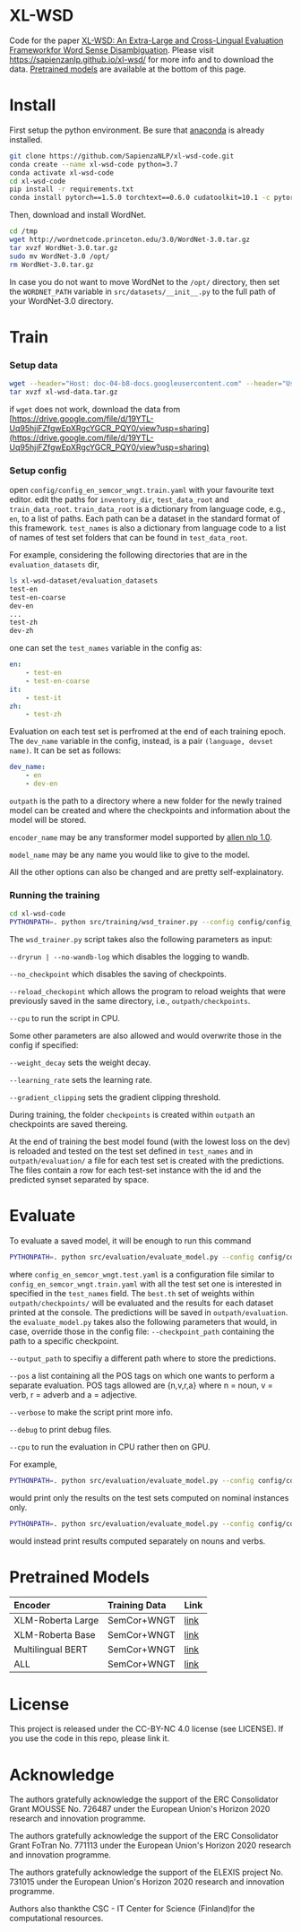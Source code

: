 # XL-WSD
Code for the paper [XL-WSD: An Extra-Large and Cross-Lingual Evaluation Frameworkfor Word Sense Disambiguation](). Please visit https://sapienzanlp.github.io/xl-wsd/ for more info and to download the data. [Pretrained models](#Pretrained-models) are available at the bottom of this page.

# Install
First setup the python environment. Be sure that [anaconda](https://docs.anaconda.com/anaconda/install/) is already installed.
```bash
git clone https://github.com/SapienzaNLP/xl-wsd-code.git
conda create --name xl-wsd-code python=3.7
conda activate xl-wsd-code
cd xl-wsd-code
pip install -r requirements.txt
conda install pytorch==1.5.0 torchtext==0.6.0 cudatoolkit=10.1 -c pytorch
```
Then, download and install WordNet.
```bash
cd /tmp
wget http://wordnetcode.princeton.edu/3.0/WordNet-3.0.tar.gz
tar xvzf WordNet-3.0.tar.gz
sudo mv WordNet-3.0 /opt/
rm WordNet-3.0.tar.gz
```
In case you do not want to move WordNet to the `/opt/` directory, then set the `WORDNET_PATH` variable in `src/datasets/__init__.py` to the full path of your WordNet-3.0 directory.

# Train
### Setup data
```bash
wget --header="Host: doc-04-b8-docs.googleusercontent.com" --header="User-Agent: Mozilla/5.0 (Macintosh; Intel Mac OS X 11_2_1) AppleWebKit/537.36 (KHTML, like Gecko) Chrome/89.0.4389.105 Safari/537.36" --header="Accept: text/html,application/xhtml+xml,application/xml;q=0.9,image/avif,image/webp,image/apng,*/*;q=0.8,application/signed-exchange;v=b3;q=0.9" --header="Accept-Language: en-GB,en-US;q=0.9,en;q=0.8" --header="Referer: https://drive.google.com/" --header="Cookie: AUTH_bjalsfn9vp89mfmro6spe8un3che13a6_nonce=nlgjg7mf6jn9e" --header="Connection: keep-alive" "https://doc-04-b8-docs.googleusercontent.com/docs/securesc/qpect75hpbjc0ojmotm96i6g1v6ev8i1/ssjeem6krjiq45h1lb2t3k0t4uh11fea/1617902700000/13518213284567006193/13518213284567006193/19YTL-Uq95hjiFZfgwEpXRgcYGCR_PQY0?e=download&authuser=1&nonce=nlgjg7mf6jn9e&user=13518213284567006193&hash=j6hh86p5arl35lijpmf4oak2hnhvrr20" -c -O 'xl-wsd-data.zip'
tar xvzf xl-wsd-data.tar.gz
```
if `wget` does not work, download the data from [https://drive.google.com/file/d/19YTL-Uq95hjiFZfgwEpXRgcYGCR_PQY0/view?usp=sharing](https://drive.google.com/file/d/19YTL-Uq95hjiFZfgwEpXRgcYGCR_PQY0/view?usp=sharing)
### Setup config
open `config/config_en_semcor_wngt.train.yaml` with your favourite text editor.
edit the paths for `inventory_dir`, `test_data_root` and `train_data_root`.
`train_data_root` is a dictionary from language code, e.g., `en`, to a list of paths.
Each path can be a dataset in the standard format of this framework.
`test_names` is also a dictionary from language code to a list of names of test set folders that can be found in `test_data_root`.

For example, considering the following directories that are in the `evaluation_datasets` dir,
```bash
ls xl-wsd-dataset/evaluation_datasets
test-en
test-en-coarse
dev-en
...
test-zh
dev-zh
```
one can set the `test_names` variable in the config as:
```yaml
en:
    - test-en
    - test-en-coarse
it:
    - test-it
zh:
    - test-zh
```
Evaluation on each test set is perfromed at the end of each training epoch.
The `dev_name` variable in the config, instead, is a pair `(language, devset name)`.
It can be set as follows:
```yaml
dev_name:
    - en
    - dev-en
```
`outpath` is the path to a directory where a new folder for the newly trained model can be created and where the checkpoints and information about the model will be stored.

`encoder_name` may be any transformer model supported by [allen nlp 1.0](https://github.com/allenai/allennlp/releases/tag/v1.0.0).

`model_name` may be any name you would like to give to the model.

All the other options can also be changed and are pretty self-explainatory.

### Running the training
```bash
cd xl-wsd-code
PYTHONPATH=. python src/training/wsd_trainer.py --config config/config_en_semcor_wngt.train.yaml
```
The `wsd_trainer.py` script takes also the following parameters as input:

`--dryrun | --no-wandb-log` which disables the logging to wandb.

`--no_checkpoint` which disables the saving of checkpoints.

`--reload_checkopint` which allows the program to reload weights that were previously saved in the same directory, i.e., `outpath/checkpoints`.

`--cpu` to run the script in CPU.

Some other parameters are also allowed and would overwrite those in the config if specified:

`--weight_decay` sets the weight decay.

`--learning_rate` sets the learning rate.

`--gradient_clipping` sets the gradient clipping threshold.


During training, the folder `checkpoints` is created within `outpath` an checkpoints are saved
thereing.

At the end of training the best model found (with the lowest loss on the dev) is reloaded
and tested on the test set defined in `test_names` and in `outpath/evaluation/` a file for each
test set is created with the predictions. The files contain a row for each test-set instance
with the id and the predicted synset separated by space.

# Evaluate
To evaluate a saved model, it will be enough to run this command
```bash
PYTHONPATH=. python src/evaluation/evaluate_model.py --config config/config_en_semcor_wngt.test.yaml
```
where `config_en_semcor_wngt.test.yaml` is a configuration file similar to `config_en_semcor_wngt.train.yaml` with all the test set one is interested in specified in the `test_names` field.
The `best.th` set of weights within `outpath/checkpoints/` will be evaluated and the results for each
dataset printed at the console. The predictions will be saved in `outpath/evaluation`.
the `evaluate_model.py` takes also the following parameters that would, in case, override those in the config file:
`--checkpoint_path` containing the path to a specific checkpoint.

`--output_path` to specifiy a different path where to store the predictions.

`--pos` a list containing all the POS tags on which one wants to perform a separate evaluation. POS tags allowed are {n,v,r,a} where n = noun, v = verb, r = adverb and a = adjective.

 `--verbose` to make the script print more info.

 `--debug` to print debug files.

 `--cpu` to run the evaluation in CPU rather then on GPU.

 For example, 
 ```bash
 PYTHONPATH=. python src/evaluation/evaluate_model.py --config config/config_en_semcor_wngt.test.yaml --pos n
 ```
 would print only the results on the test sets computed on nominal instances only.

 ```bash
 PYTHONPATH=. python src/evaluation/evaluate_model.py --config config/config_en_semcor_wngt.test.yaml --pos n v
 ```
 would instead print results computed separately on nouns and verbs. 
 
# Pretrained Models
  
| Encoder | Training Data | Link |
| :---         |     :---      |          :--- |
| XLM-Roberta Large | SemCor+WNGT     | [link](https://drive.google.com/file/d/1o1cQ7edfStb5LWn87-ehv011Ttj756Cp/view?usp=sharing)    |
| XLM-Roberta Base | SemCor+WNGT     | [link](https://drive.google.com/file/d/1O9pzNdFbDYbWAjZ155dxoHIlcJp_1Ao9/view?usp=sharing)    |
| Multilingual BERT | SemCor+WNGT     | [link](https://drive.google.com/file/d/1CmRzY1e7SMFm4-stZBWKOhVw1AOSWFaf/view?usp=sharing)    |
| ALL | SemCor+WNGT | [link](https://drive.google.com/file/d/1rKRzJ0GgU6MYn2X6MM6eZ2pxoZef0mBP/view?usp=sharing) |

# License 
This project is released under the CC-BY-NC 4.0 license (see LICENSE). If you use the code in this repo, please link it.

# Acknowledge 
The authors gratefully acknowledge the support of the ERC Consolidator Grant MOUSSE No. 726487 under the European Union's Horizon 2020 research and innovation programme.

The authors gratefully acknowledge the support of the ERC Consolidator Grant FoTran No. 771113 under the European Union's Horizon 2020 research and innovation programme.

The authors gratefully acknowledge the support of the ELEXIS project No. 731015 under the European Union's Horizon 2020 research and innovation programme.

Authors also thankthe CSC - IT Center for Science (Finland)for the computational resources.


 
 
